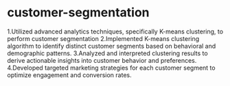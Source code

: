 # customer-segmentation
1.Utilized advanced analytics techniques, specifically K-means clustering, to perform customer segmentation
2.Implemented K-means clustering algorithm to identify distinct customer segments based on behavioral and
  demographic patterns.
3.Analyzed and interpreted clustering results to derive actionable insights into customer behavior and
  preferences.
4.Developed targeted marketing strategies for each customer segment to optimize engagement and
  conversion rates.
